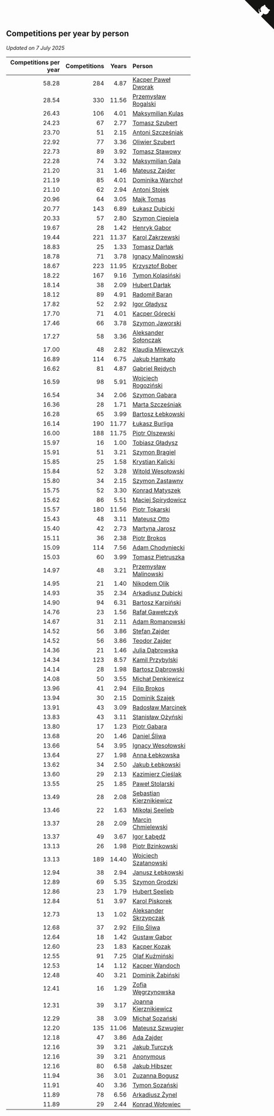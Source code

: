 ## Competitions per year by person

*Updated on  7 July 2025*

| Competitions per year | Competitions | Years | Person |
| ---: | ---: | ---: | :--- |
| 58.28 | 284 | 4.87 | [Kacper Paweł Dworak](https://www.worldcubeassociation.org/persons/2020DWOR01) |
| 28.54 | 330 | 11.56 | [Przemysław Rogalski](https://www.worldcubeassociation.org/persons/2013ROGA02) |
| 26.43 | 106 | 4.01 | [Maksymilian Kulas](https://www.worldcubeassociation.org/persons/2021KULA02) |
| 24.23 | 67 | 2.77 | [Tomasz Szubert](https://www.worldcubeassociation.org/persons/2022SZUB02) |
| 23.70 | 51 | 2.15 | [Antoni Szcześniak](https://www.worldcubeassociation.org/persons/2023SZCZ04) |
| 22.92 | 77 | 3.36 | [Oliwier Szubert](https://www.worldcubeassociation.org/persons/2022SZUB01) |
| 22.73 | 89 | 3.92 | [Tomasz Stawowy](https://www.worldcubeassociation.org/persons/2021STAW01) |
| 22.28 | 74 | 3.32 | [Maksymilian Gala](https://www.worldcubeassociation.org/persons/2022GALA01) |
| 21.20 | 31 | 1.46 | [Mateusz Zajder](https://www.worldcubeassociation.org/persons/2024ZAJD01) |
| 21.19 | 85 | 4.01 | [Dominika Warchoł](https://www.worldcubeassociation.org/persons/2021WARC01) |
| 21.10 | 62 | 2.94 | [Antoni Stojek](https://www.worldcubeassociation.org/persons/2022STOJ03) |
| 20.96 | 64 | 3.05 | [Majk Tomas](https://www.worldcubeassociation.org/persons/2022TOMA05) |
| 20.77 | 143 | 6.89 | [Łukasz Dubicki](https://www.worldcubeassociation.org/persons/2018DUBI01) |
| 20.33 | 57 | 2.80 | [Szymon Ciepiela](https://www.worldcubeassociation.org/persons/2022CIEP01) |
| 19.67 | 28 | 1.42 | [Henryk Gabor](https://www.worldcubeassociation.org/persons/2024GABO02) |
| 19.44 | 221 | 11.37 | [Karol Zakrzewski](https://www.worldcubeassociation.org/persons/2014ZAKR01) |
| 18.83 | 25 | 1.33 | [Tomasz Darłak](https://www.worldcubeassociation.org/persons/2024DARL01) |
| 18.78 | 71 | 3.78 | [Ignacy Malinowski](https://www.worldcubeassociation.org/persons/2021MALI02) |
| 18.67 | 223 | 11.95 | [Krzysztof Bober](https://www.worldcubeassociation.org/persons/2013BOBE01) |
| 18.22 | 167 | 9.16 | [Tymon Kolasiński](https://www.worldcubeassociation.org/persons/2016KOLA02) |
| 18.14 | 38 | 2.09 | [Hubert Darłak](https://www.worldcubeassociation.org/persons/2023DARL03) |
| 18.12 | 89 | 4.91 | [Radomił Baran](https://www.worldcubeassociation.org/persons/2020BARA02) |
| 17.82 | 52 | 2.92 | [Igor Gładysz](https://www.worldcubeassociation.org/persons/2022GLAD01) |
| 17.70 | 71 | 4.01 | [Kacper Górecki](https://www.worldcubeassociation.org/persons/2021GORE01) |
| 17.46 | 66 | 3.78 | [Szymon Jaworski](https://www.worldcubeassociation.org/persons/2021JAWO01) |
| 17.27 | 58 | 3.36 | [Aleksander Sołonczak](https://www.worldcubeassociation.org/persons/2022SOLO01) |
| 17.00 | 48 | 2.82 | [Klaudia Milewczyk](https://www.worldcubeassociation.org/persons/2022MILE05) |
| 16.89 | 114 | 6.75 | [Jakub Hamkało](https://www.worldcubeassociation.org/persons/2018HAMK01) |
| 16.62 | 81 | 4.87 | [Gabriel Rejdych](https://www.worldcubeassociation.org/persons/2020REJD01) |
| 16.59 | 98 | 5.91 | [Wojciech Rogoziński](https://www.worldcubeassociation.org/persons/2019ROGO04) |
| 16.54 | 34 | 2.06 | [Szymon Gabara](https://www.worldcubeassociation.org/persons/2023GABA01) |
| 16.36 | 28 | 1.71 | [Marta Szcześniak](https://www.worldcubeassociation.org/persons/2023SZCZ07) |
| 16.28 | 65 | 3.99 | [Bartosz Łebkowski](https://www.worldcubeassociation.org/persons/2021LEBK01) |
| 16.14 | 190 | 11.77 | [Łukasz Burliga](https://www.worldcubeassociation.org/persons/2013BURL01) |
| 16.00 | 188 | 11.75 | [Piotr Olszewski](https://www.worldcubeassociation.org/persons/2013OLSZ02) |
| 15.97 | 16 | 1.00 | [Tobiasz Gładysz](https://www.worldcubeassociation.org/persons/2024GLAD02) |
| 15.91 | 51 | 3.21 | [Szymon Brągiel](https://www.worldcubeassociation.org/persons/2022BRAG03) |
| 15.85 | 25 | 1.58 | [Krystian Kalicki](https://www.worldcubeassociation.org/persons/2023KALI10) |
| 15.84 | 52 | 3.28 | [Witold Wesołowski](https://www.worldcubeassociation.org/persons/2022WESO01) |
| 15.80 | 34 | 2.15 | [Szymon Zastawny](https://www.worldcubeassociation.org/persons/2023ZAST01) |
| 15.75 | 52 | 3.30 | [Konrad Matyszek](https://www.worldcubeassociation.org/persons/2022MATY02) |
| 15.62 | 86 | 5.51 | [Maciej Spirydowicz](https://www.worldcubeassociation.org/persons/2020SPIR01) |
| 15.57 | 180 | 11.56 | [Piotr Tokarski](https://www.worldcubeassociation.org/persons/2013TOKA01) |
| 15.43 | 48 | 3.11 | [Mateusz Otto](https://www.worldcubeassociation.org/persons/2022OTTO01) |
| 15.40 | 42 | 2.73 | [Martyna Jarosz](https://www.worldcubeassociation.org/persons/2022JARO01) |
| 15.11 | 36 | 2.38 | [Piotr Brokos](https://www.worldcubeassociation.org/persons/2023BROK01) |
| 15.09 | 114 | 7.56 | [Adam Chodyniecki](https://www.worldcubeassociation.org/persons/2017CHOD02) |
| 15.03 | 60 | 3.99 | [Tomasz Pietruszka](https://www.worldcubeassociation.org/persons/2021PIET01) |
| 14.97 | 48 | 3.21 | [Przemysław Malinowski](https://www.worldcubeassociation.org/persons/2022MALI01) |
| 14.95 | 21 | 1.40 | [Nikodem Olik](https://www.worldcubeassociation.org/persons/2024OLIK01) |
| 14.93 | 35 | 2.34 | [Arkadiusz Dubicki](https://www.worldcubeassociation.org/persons/2023DUBI01) |
| 14.90 | 94 | 6.31 | [Bartosz Karpiński](https://www.worldcubeassociation.org/persons/2019KARP03) |
| 14.76 | 23 | 1.56 | [Rafał Gawełczyk](https://www.worldcubeassociation.org/persons/2023GAWE01) |
| 14.67 | 31 | 2.11 | [Adam Romanowski](https://www.worldcubeassociation.org/persons/2023ROMA10) |
| 14.52 | 56 | 3.86 | [Stefan Zajder](https://www.worldcubeassociation.org/persons/2021ZAJD02) |
| 14.52 | 56 | 3.86 | [Teodor Zajder](https://www.worldcubeassociation.org/persons/2021ZAJD03) |
| 14.36 | 21 | 1.46 | [Julia Dąbrowska](https://www.worldcubeassociation.org/persons/2024DABR01) |
| 14.34 | 123 | 8.57 | [Kamil Przybylski](https://www.worldcubeassociation.org/persons/2016PRZY01) |
| 14.14 | 28 | 1.98 | [Bartosz Dąbrowski](https://www.worldcubeassociation.org/persons/2023DABR07) |
| 14.08 | 50 | 3.55 | [Michał Denkiewicz](https://www.worldcubeassociation.org/persons/2021DENK01) |
| 13.96 | 41 | 2.94 | [Filip Brokos](https://www.worldcubeassociation.org/persons/2022BROK03) |
| 13.94 | 30 | 2.15 | [Dominik Szajek](https://www.worldcubeassociation.org/persons/2023SZAJ01) |
| 13.91 | 43 | 3.09 | [Radosław Marcinek](https://www.worldcubeassociation.org/persons/2022MARC05) |
| 13.83 | 43 | 3.11 | [Stanisław Ożyński](https://www.worldcubeassociation.org/persons/2022OZYN01) |
| 13.80 | 17 | 1.23 | [Piotr Gabara](https://www.worldcubeassociation.org/persons/2024GABA02) |
| 13.68 | 20 | 1.46 | [Daniel Śliwa](https://www.worldcubeassociation.org/persons/2024SLIW01) |
| 13.66 | 54 | 3.95 | [Ignacy Wesołowski](https://www.worldcubeassociation.org/persons/2021WESO01) |
| 13.64 | 27 | 1.98 | [Anna Łebkowska](https://www.worldcubeassociation.org/persons/2023LEBK04) |
| 13.62 | 34 | 2.50 | [Jakub Łebkowski](https://www.worldcubeassociation.org/persons/2023LEBK01) |
| 13.60 | 29 | 2.13 | [Kazimierz Cieślak](https://www.worldcubeassociation.org/persons/2023CIES01) |
| 13.55 | 25 | 1.85 | [Paweł Stolarski](https://www.worldcubeassociation.org/persons/2023STOL04) |
| 13.49 | 28 | 2.08 | [Sebastian Kierznikiewicz](https://www.worldcubeassociation.org/persons/2023KIER02) |
| 13.46 | 22 | 1.63 | [Mikołaj Seelieb](https://www.worldcubeassociation.org/persons/2023SEEL04) |
| 13.37 | 28 | 2.09 | [Marcin Chmielewski](https://www.worldcubeassociation.org/persons/2023CHMI01) |
| 13.37 | 49 | 3.67 | [Igor Łabędź](https://www.worldcubeassociation.org/persons/2021LABE01) |
| 13.13 | 26 | 1.98 | [Piotr Bzinkowski](https://www.worldcubeassociation.org/persons/2023BZIN01) |
| 13.13 | 189 | 14.40 | [Wojciech Szatanowski](https://www.worldcubeassociation.org/persons/2011SZAT01) |
| 12.94 | 38 | 2.94 | [Janusz Łebkowski](https://www.worldcubeassociation.org/persons/2022LEBK01) |
| 12.89 | 69 | 5.35 | [Szymon Grodzki](https://www.worldcubeassociation.org/persons/2020GROD01) |
| 12.86 | 23 | 1.79 | [Hubert Seelieb](https://www.worldcubeassociation.org/persons/2023SEEL02) |
| 12.84 | 51 | 3.97 | [Karol Piskorek](https://www.worldcubeassociation.org/persons/2021PISK01) |
| 12.73 | 13 | 1.02 | [Aleksander Skrzypczak](https://www.worldcubeassociation.org/persons/2024SKRZ01) |
| 12.68 | 37 | 2.92 | [Filip Śliwa](https://www.worldcubeassociation.org/persons/2022SLIW01) |
| 12.64 | 18 | 1.42 | [Gustaw Gabor](https://www.worldcubeassociation.org/persons/2024GABO01) |
| 12.60 | 23 | 1.83 | [Kacper Kozak](https://www.worldcubeassociation.org/persons/2023KOZA05) |
| 12.55 | 91 | 7.25 | [Olaf Kuźmiński](https://www.worldcubeassociation.org/persons/2018KUZM02) |
| 12.53 | 14 | 1.12 | [Kacper Wandoch](https://www.worldcubeassociation.org/persons/2024WAND01) |
| 12.48 | 40 | 3.21 | [Dominik Żabiński](https://www.worldcubeassociation.org/persons/2022ZABI01) |
| 12.41 | 16 | 1.29 | [Zofia Węgrzynowska](https://www.worldcubeassociation.org/persons/2024WEGR01) |
| 12.31 | 39 | 3.17 | [Joanna Kierznikiewicz](https://www.worldcubeassociation.org/persons/2022KIER01) |
| 12.29 | 38 | 3.09 | [Michał Sozański](https://www.worldcubeassociation.org/persons/2022SOZA02) |
| 12.20 | 135 | 11.06 | [Mateusz Szwugier](https://www.worldcubeassociation.org/persons/2014SZWU01) |
| 12.18 | 47 | 3.86 | [Ada Zajder](https://www.worldcubeassociation.org/persons/2021ZAJD01) |
| 12.16 | 39 | 3.21 | [Jakub Turczyk](https://www.worldcubeassociation.org/persons/2022TURC02) |
| 12.16 | 39 | 3.21 | [Anonymous](https://www.worldcubeassociation.org/persons/2022ANON03) |
| 12.16 | 80 | 6.58 | [Jakub Hibszer](https://www.worldcubeassociation.org/persons/2018HIBS01) |
| 11.94 | 36 | 3.01 | [Zuzanna Bogusz](https://www.worldcubeassociation.org/persons/2022BOGU01) |
| 11.91 | 40 | 3.36 | [Tymon Sozański](https://www.worldcubeassociation.org/persons/2022SOZA01) |
| 11.89 | 78 | 6.56 | [Arkadiusz Żynel](https://www.worldcubeassociation.org/persons/2018ZYNE01) |
| 11.89 | 29 | 2.44 | [Konrad Wołowiec](https://www.worldcubeassociation.org/persons/2023WOLO01) |


<a href="https://github.com/maxidragon/wca_statistics_pl" class="github-corner" aria-label="View source on Github"><svg width="80" height="80" viewBox="0 0 250 250" style="fill:#151513; color:#fff; position: absolute; top: 0; border: 0; right: 0;" aria-hidden="true"><path d="M0,0 L115,115 L130,115 L142,142 L250,250 L250,0 Z"></path><path d="M128.3,109.0 C113.8,99.7 119.0,89.6 119.0,89.6 C122.0,82.7 120.5,78.6 120.5,78.6 C119.2,72.0 123.4,76.3 123.4,76.3 C127.3,80.9 125.5,87.3 125.5,87.3 C122.9,97.6 130.6,101.9 134.4,103.2" fill="currentColor" style="transform-origin: 130px 106px;" class="octo-arm"></path><path d="M115.0,115.0 C114.9,115.1 118.7,116.5 119.8,115.4 L133.7,101.6 C136.9,99.2 139.9,98.4 142.2,98.6 C133.8,88.0 127.5,74.4 143.8,58.0 C148.5,53.4 154.0,51.2 159.7,51.0 C160.3,49.4 163.2,43.6 171.4,40.1 C171.4,40.1 176.1,42.5 178.8,56.2 C183.1,58.6 187.2,61.8 190.9,65.4 C194.5,69.0 197.7,73.2 200.1,77.6 C213.8,80.2 216.3,84.9 216.3,84.9 C212.7,93.1 206.9,96.0 205.4,96.6 C205.1,102.4 203.0,107.8 198.3,112.5 C181.9,128.9 168.3,122.5 157.7,114.1 C157.9,116.9 156.7,120.9 152.7,124.9 L141.0,136.5 C139.8,137.7 141.6,141.9 141.8,141.8 Z" fill="currentColor" class="octo-body"></path></svg></a><style>.github-corner:hover .octo-arm{animation:octocat-wave 560ms ease-in-out}@keyframes octocat-wave{0%,100%{transform:rotate(0)}20%,60%{transform:rotate(-25deg)}40%,80%{transform:rotate(10deg)}}@media (max-width:500px){.github-corner:hover .octo-arm{animation:none}.github-corner .octo-arm{animation:octocat-wave 560ms ease-in-out}}</style>
